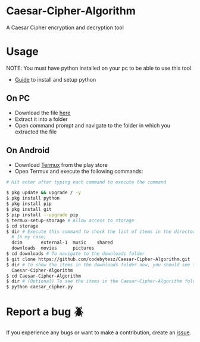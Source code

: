 # Caesar-Cipher-Algorithm
A Caesar Cipher encryption and decryption tool

# Usage
NOTE: You must have python installed on your pc to be able to use this tool.
- <a href="https://realpython.com/installing-python/">Guide</a> to install and setup python

## On PC
- Download the file <a href="https://github.com/HybridCodes/Caesar-Cipher-Algorithm/releases">here</a>
- Extract it into a folder
- Open command prompt and navigate to the folder in which you extracted the file

## On Android
- Download <a href="https://play.google.com/store/apps/details?id=com.termux&hl=en_US&gl=US">Termux</a> from the play store
- Open Termux and execute the following commands:
```bash
# Hit enter after typing each command to execute the command

$ pkg update && upgrade / -y
$ pkg install python
$ pkg install pip 
$ pkg install git
$ pip install --upgrade pip
$ termux-setup-storage # Allow access to storage
$ cd storage
$ dir # Execute this command to check the list of items in the directory in which you're currently in
  # In my case;
  dcim       external-1  music    shared
  downloads  movies      pictures
$ cd downloads # To navigate to the downloads folder
$ git clone https://github.com/codebytesz/Caesar-Cipher-Algorithm.git
$ dir # To show the items in the downloads folder now, you should see the cloned item among the files listed
  Caesar-Cipher-Algorithm
$ cd Caesar-Cipher-Algorithm
$ dir # (Optional) To see the items in the Caesar-Cipher-Algorithm folder
$ python caesar_cipher.py
```
# Report a bug :beetle:
If you experience any bugs or want to make a contribution, create an <a href="https://github.com/codebytesz/Caesar-Cipher-Algorithm/issues">issue</a>.